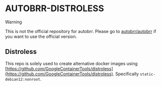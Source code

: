# AUTOBRR-DISTROLESS

> [!WARNING]
> This is not the official repository for autobrr.
> Please go to [autobrr/autobrr](https://github.com/autobrr/autobrr) if you want to use the official version.

## Distroless

This repo is solely used to create alternative docker images using [https://github.com/GoogleContainerTools/distroless](https://github.com/GoogleContainerTools/distroless). Specifically `static-debian12:nonroot`.